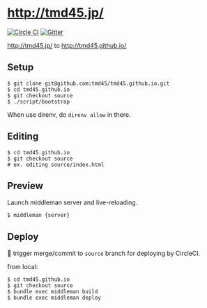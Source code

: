 # http://tmd45.jp/

[![Circle CI](https://circleci.com/gh/tmd45/tmd45.github.io/tree/source.svg?style=svg)](https://circleci.com/gh/tmd45/tmd45.github.io/tree/source) [![Gitter](https://badges.gitter.im/Join%20Chat.svg)](https://gitter.im/tmd45/tmd45.github.io?utm_source=badge&utm_medium=badge&utm_campaign=pr-badge&utm_content=badge)

http://tmd45.jp/ to http://tmd45.github.io/

## Setup

```
$ git clone git@github.com:tmd45/tmd45.github.io.git
$ cd tmd45.github.io
$ git checkout source
$ ./script/bootstrap
```

When use direnv, do `direnv allow` in there.

## Editing

```
$ cd tmd45.github.io
$ git checkout source
# ex. editing source/index.html
```

## Preview

Launch middleman server and live-reloading.

```
$ middleman {server}
```

## Deploy

:dart: trigger merge/commit to `source` branch for deploying by CircleCI.

from local:

```
$ cd tmd45.github.io
$ git checkout source
$ bundle exec middleman build
$ bundle exec middleman deploy
```
